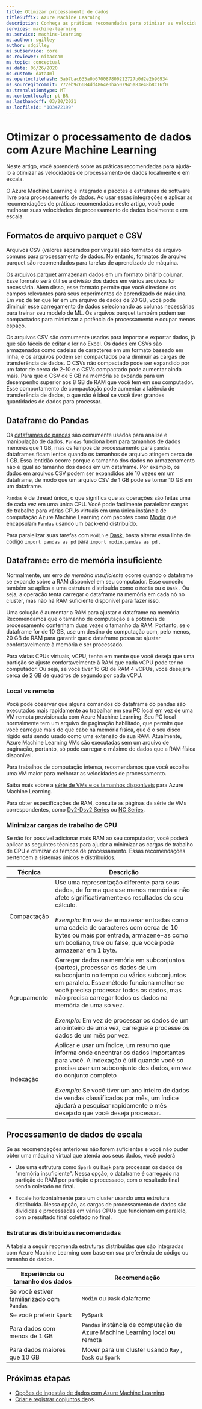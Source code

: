 ```yaml
---
title: Otimizar processamento de dados
titleSuffix: Azure Machine Learning
description: Conheça as práticas recomendadas para otimizar as velocidades de processamento de dados e quais integrações Azure Machine Learning dão suporte ao processamento de dados em escala.
services: machine-learning
ms.service: machine-learning
ms.author: sgilley
author: sdgilley
ms.subservice: core
ms.reviewer: nibaccam
ms.topic: conceptual
ms.date: 06/26/2020
ms.custom: data4ml
ms.openlocfilehash: 5ab7bac635a0b670087800212727b0d2e2b96934
ms.sourcegitcommit: 772eb9c6684dd4864e0ba507945a83e48b8c16f0
ms.translationtype: MT
ms.contentlocale: pt-BR
ms.lasthandoff: 03/20/2021
ms.locfileid: "103472199"
---
```

# <a name="optimize-data-processing-with-azure-machine-learning"></a>Otimizar o processamento de dados com Azure Machine Learning

Neste artigo, você aprenderá sobre as práticas recomendadas para ajudá-lo a otimizar as velocidades de processamento de dados localmente e em escala.

O Azure Machine Learning é integrado a pacotes e estruturas de software livre para processamento de dados. Ao usar essas integrações e aplicar as recomendações de práticas recomendadas neste artigo, você pode melhorar suas velocidades de processamento de dados localmente e em escala.

## <a name="parquet-and-csv-file-formats"></a>Formatos de arquivo parquet e CSV

Arquivos CSV (valores separados por vírgula) são formatos de arquivo comuns para processamento de dados. No entanto, formatos de arquivo parquet são recomendados para tarefas de aprendizado de máquina.

[Os arquivos parquet](https://parquet.apache.org/) armazenam dados em um formato binário colunar. Esse formato será útil se a divisão dos dados em vários arquivos for necessária. Além disso, esse formato permite que você direcione os campos relevantes para seus experimentos de aprendizado de máquina. Em vez de ter que ler em um arquivo de dados de 20 GB, você pode diminuir esse carregamento de dados selecionando as colunas necessárias para treinar seu modelo de ML. Os arquivos parquet também podem ser compactados para minimizar a potência de processamento e ocupar menos espaço.

Os arquivos CSV são comumente usados para importar e exportar dados, já que são fáceis de editar e ler no Excel. Os dados em CSVs são armazenados como cadeias de caracteres em um formato baseado em linha, e os arquivos podem ser compactados para diminuir as cargas de transferência de dados. O CSVs não compactado pode ser expandido por um fator de cerca de 2-10 e o CSVs compactado pode aumentar ainda mais. Para que o CSV de 5 GB na memória se expanda para um desempenho superior aos 8 GB de RAM que você tem em seu computador. Esse comportamento de compactação pode aumentar a latência de transferência de dados, o que não é ideal se você tiver grandes quantidades de dados para processar. 

## <a name="pandas-dataframe"></a>Dataframe do Pandas

Os [dataframes do pandas](https://pandas.pydata.org/pandas-docs/stable/getting_started/overview.html) são comumente usados para análise e manipulação de dados. `Pandas` funciona bem para tamanhos de dados menores que 1 GB, mas os tempos de processamento para `pandas` dataframes ficam lentos quando os tamanhos de arquivo atingem cerca de 1 GB. Essa lentidão ocorre porque o tamanho dos dados no armazenamento não é igual ao tamanho dos dados em um dataframe. Por exemplo, os dados em arquivos CSV podem ser expandidos até 10 vezes em um dataframe, de modo que um arquivo CSV de 1 GB pode se tornar 10 GB em um dataframe.

`Pandas` é de thread único, o que significa que as operações são feitas uma de cada vez em uma única CPU. Você pode facilmente paralelizar cargas de trabalho para várias CPUs virtuais em uma única instância de computação Azure Machine Learning com pacotes como [Modin](https://modin.readthedocs.io/en/latest/) que encapsulam `Pandas` usando um back-end distribuído.

Para paralelizar suas tarefas com `Modin` e [Dask](https://dask.org), basta alterar essa linha de código `import pandas as pd` para `import modin.pandas as pd` .

## <a name="dataframe-out-of-memory-error"></a>Dataframe: erro de memória insuficiente 

Normalmente, um erro *de memória insuficiente* ocorre quando o dataframe se expande sobre a RAM disponível em seu computador. Esse conceito também se aplica a uma estrutura distribuída como o `Modin` ou o `Dask` .  Ou seja, a operação tenta carregar o dataframe na memória em cada nó no cluster, mas não há RAM suficiente disponível para fazer isso.

Uma solução é aumentar a RAM para ajustar o dataframe na memória. Recomendamos que o tamanho de computação e a potência de processamento contenham duas vezes o tamanho da RAM. Portanto, se o dataframe for de 10 GB, use um destino de computação com, pelo menos, 20 GB de RAM para garantir que o dataframe possa se ajustar confortavelmente à memória e ser processado. 

Para várias CPUs virtuais, vCPU, tenha em mente que você deseja que uma partição se ajuste confortavelmente à RAM que cada vCPU pode ter no computador. Ou seja, se você tiver 16 GB de RAM 4 vCPUs, você desejará cerca de 2 GB de quadros de segundo por cada vCPU.

### <a name="local-vs-remote"></a>Local vs remoto

Você pode observar que alguns comandos do dataframe do pandas são executados mais rapidamente ao trabalhar em seu PC local em vez de uma VM remota provisionada com Azure Machine Learning. Seu PC local normalmente tem um arquivo de paginação habilitado, que permite que você carregue mais do que cabe na memória física, que é o seu disco rígido está sendo usado como uma extensão de sua RAM. Atualmente, Azure Machine Learning VMs são executadas sem um arquivo de paginação, portanto, só pode carregar o máximo de dados que a RAM física disponível. 

Para trabalhos de computação intensa, recomendamos que você escolha uma VM maior para melhorar as velocidades de processamento.

Saiba mais sobre a [série de VMs e os tamanhos disponíveis](concept-compute-target.md#supported-vm-series-and-sizes) para Azure Machine Learning. 

Para obter especificações de RAM, consulte as páginas da série de VMs correspondentes, como [Dv2-Dsv2 Series](../virtual-machines/dv2-dsv2-series-memory.md) ou [NC Series](../virtual-machines/nc-series.md).

### <a name="minimize-cpu-workloads"></a>Minimizar cargas de trabalho de CPU

Se não for possível adicionar mais RAM ao seu computador, você poderá aplicar as seguintes técnicas para ajudar a minimizar as cargas de trabalho de CPU e otimizar os tempos de processamento. Essas recomendações pertencem a sistemas únicos e distribuídos.

Técnica | Descrição
----|----
Compactação | Use uma representação diferente para seus dados, de forma que use menos memória e não afete significativamente os resultados do seu cálculo.<br><br>*Exemplo:* Em vez de armazenar entradas como uma cadeia de caracteres com cerca de 10 bytes ou mais por entrada, armazene-as como um booliano, true ou false, que você pode armazenar em 1 byte.
Agrupamento | Carregar dados na memória em subconjuntos (partes), processar os dados de um subconjunto no tempo ou vários subconjuntos em paralelo. Esse método funciona melhor se você precisa processar todos os dados, mas não precisa carregar todos os dados na memória de uma só vez. <br><br>*Exemplo:* Em vez de processar os dados de um ano inteiro de uma vez, carregue e processe os dados de um mês por vez.
Indexação | Aplicar e usar um índice, um resumo que informa onde encontrar os dados importantes para você. A indexação é útil quando você só precisa usar um subconjunto dos dados, em vez do conjunto completo<br><br>*Exemplo:* Se você tiver um ano inteiro de dados de vendas classificados por mês, um índice ajudará a pesquisar rapidamente o mês desejado que você deseja processar.

## <a name="scale-data-processing"></a>Processamento de dados de escala

Se as recomendações anteriores não forem suficientes e você não puder obter uma máquina virtual que atenda aos seus dados, você poderá 

* Use uma estrutura como `Spark` ou `Dask` para processar os dados de "memória insuficiente". Nessa opção, o dataframe é carregado na partição de RAM por partição e processado, com o resultado final sendo coletado no final.  

* Escale horizontalmente para um cluster usando uma estrutura distribuída. Nessa opção, as cargas de processamento de dados são divididas e processadas em várias CPUs que funcionam em paralelo, com o resultado final coletado no final.

### <a name="recommended-distributed-frameworks"></a>Estruturas distribuídas recomendadas

A tabela a seguir recomenda estruturas distribuídas que são integradas com Azure Machine Learning com base em sua preferência de código ou tamanho de dados.

Experiência ou tamanho dos dados | Recomendação
------|------
Se você estiver familiarizado com `Pandas`| `Modin` ou `Dask` dataframe
Se você preferir `Spark` | `PySpark`
Para dados com menos de 1 GB | `Pandas` instância de computação de Azure Machine Learning local **ou** remota
Para dados maiores que 10 GB| Mover para um cluster usando `Ray` , `Dask` ou `Spark`

## <a name="next-steps"></a>Próximas etapas

* [Opções de ingestão de dados com Azure Machine Learning](concept-data-ingestion.md).
* [Criar e registrar conjuntos de](how-to-create-register-datasets.md)os.
